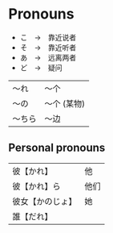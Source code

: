 # Pronouns

- こ　→　靠近说者
- そ　→　靠近听者
- あ　→　远离两者
- ど　→　疑问

|        |             |
| ------ | ----------- |
| ～れ   | ～个        |
| ～の   | ～个 (某物) |
| ～ちら | ～边        |


## Personal pronouns

|                  |      |
| ---------------- | ---- |
| 彼【かれ】       | 他   |
| 彼【かれ】ら     | 他们 |
| 彼女【かのじょ】 | 她   |
| 誰【だれ】       |      |
